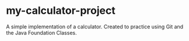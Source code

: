 # my-calculator-project
A simple implementation of a calculator. Created to practice using Git and the Java Foundation Classes.
